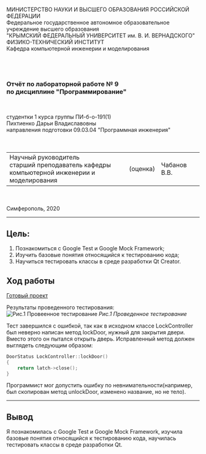 МИНИСТЕРСТВО НАУКИ И ВЫСШЕГО ОБРАЗОВАНИЯ РОССИЙСКОЙ ФЕДЕРАЦИИ\
Федеральное государственное автономное образовательное учреждение высшего образования\
"КРЫМСКИЙ ФЕДЕРАЛЬНЫЙ УНИВЕРСИТЕТ им. В. И. ВЕРНАДСКОГО"\
ФИЗИКО-ТЕХНИЧЕСКИЙ ИНСТИТУТ\
Кафедра компьютерной инженерии и моделирования\
<br/><br/>
​
### Отчёт по лабораторной работе № 9<br/> по дисциплине "Программирование"
<br/>

студентки 1 курса группы ПИ-б-о-191(1)\
Пихтиенко Дарьи Владиславовны\
направления подготовки 09.03.04 "Программная инженерия"\
<br/>
​
<table>
<tr><td>Научный руководитель<br/> старший преподаватель кафедры<br/>компьютерной инженерии и моделирования</td>
<td>(оценка)</td>
<td>Чабанов В.В.</td>
</tr>
</table>
<br/><br/>
​
Симферополь, 2020

* * *

## Цель: 
1. Познакомиться с Google Test и Google Mock Framework;
2. Изучить базовые понятия относящийся к тестированию кода;
3. Научиться тестировать классы в среде разработки Qt Creator.

## Ход работы

[Готовый проект]()

Результаты проведенного тестирования:
![Рис.1 Провеенное тестирование]()
*Рис.1 Проведенное тестирование*

Тест завершился с ошибкой, так как в исходном классе LockController был неверно написан метод lockDoor, нужный для закрытия двери. Вместо этого он пытался открыть дверь.  Исправленный метод должен выглядеть следующим образом:
```cpp
DoorStatus LockController::lockDoor()
{
    return latch->close();
}
```

Программист мог допустить ошибку по невнимательности(например, был скопирован метод unlockDoor, изменено название, но не тело).

* * *

## Вывод

Я познакомилась с Google Test и Google Mock Framework, изучила базовые понятия относящийся к тестированию кода, научилась тестировать классы в среде разработки Qt.
